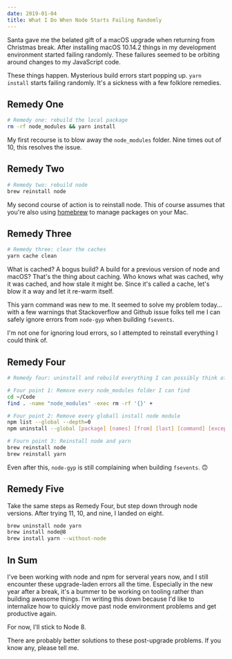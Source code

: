 ```yaml
---
date: 2019-01-04
title: What I Do When Node Starts Failing Randomly
---
```


Santa gave me the belated gift of a macOS upgrade when returning from Christmas break.
After installing macOS 10.14.2 things in my development environment started failing randomly.
These failures seemed to be orbiting around changes to my JavaScript code.

These things happen.
Mysterious build errors start popping up.
`yarn install` starts failing randomly.
It's a sickness with a few folklore remedies.

## Remedy One

```bash
# Remedy one: rebuild the local package
rm -rf node_modules && yarn install
```

My first recourse is to blow away the `node_modules` folder.
Nine times out of 10, this resolves the issue.

## Remedy Two

```bash
# Remedy two: rebuild node
brew reinstall node
```

My second course of action is to reinstall node.
This of course assumes that you're also using [homebrew][] to manage packages on your Mac.

## Remedy Three

```bash
# Remedy three: clear the caches
yarn cache clean
```

What is cached?
A bogus build?
A build for a previous version of node and macOS?
That's the thing about caching.
Who knows what was cached, why it was cached, and how stale it might be.
Since it's called a cache, let's blow it a way and let it re-warm itself.

This yarn command was new to me.
It seemed to solve my problem today... with a few warnings that Stackoverflow and Github issue folks tell me I can safely ignore errors from `node-gyp` when building `fsevents`.

I'm not one for ignoring loud errors, so I attempted to reinstall everything I could think of.

## Remedy Four

```bash
# Remedy four: uninstall and rebuild everything I can possibly think of

# Four point 1: Remove every node_modules folder I can find
cd ~/Code
find . -name "node_modules" -exec rm -rf '{}' +

# Four point 2: Remove every globall install node module
npm list --global --depth=0
npm uninstall --global [package] [names] [from] [last] [command] [except] [npm]

# Fourn point 3: Reinstall node and yarn
brew reinstall node
brew reinstall yarn
```

Even after this, `node-gyp` is still complaining when building `fsevents`. 🙃

## Remedy Five

Take the same steps as Remedy Four, but step down through node versions.
After trying 11, 10, and nine, I landed on eight.

```bash
brew uninstall node yarn
brew install node@8
brew install yarn --without-node
```

## In Sum

I've been working with node and npm for serveral years now, and I still encounter these upgrade-laden errors all the time.
Especially in the new year after a break, it's a bummer to be working on tooling rather than building awesome things.
I'm writing this down because I'd like to internalize how to quickly move past node environment problems and get productive again.

For now, I'll stick to Node 8.

There are probably better solutions to these post-upgrade problems.
If you know any, please tell me.

[homebrew]: https://brew.sh
